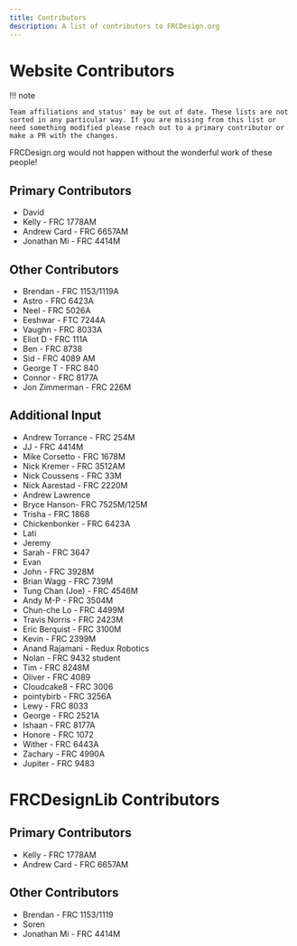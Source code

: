 ```yaml
---
title: Contributors
description: A list of contributors to FRCDesign.org
---
```


# Website Contributors

!!! note

    Team affiliations and status' may be out of date. These lists are not sorted in any particular way. If you are missing from this list or need something modified please reach out to a primary contributor or make a PR with the changes.

FRCDesign.org would not happen without the wonderful work of these people!

## Primary Contributors
- David
- Kelly - FRC 1778AM
- Andrew Card - FRC 6657AM
- Jonathan Mi - FRC 4414M

## Other Contributors
- Brendan - FRC 1153/1119A
- Astro - FRC 6423A
- Neel - FRC 5026A
- Eeshwar - FTC 7244A
- Vaughn - FRC 8033A
- Eliot D - FRC 111A
- Ben - FRC 8738
- Sid - FRC 4089 AM
- George T - FRC 840
- Connor - FRC 8177A
- Jon Zimmerman - FRC 226M

## Additional Input
- Andrew Torrance - FRC 254M
- JJ - FRC 4414M
- Mike Corsetto - FRC 1678M
- Nick Kremer - FRC 3512AM
- Nick Coussens - FRC 33M
- Nick Aarestad - FRC 2220M
- Andrew Lawrence
- Bryce Hanson- FRC 7525M/125M
- Trisha - FRC 1868
- Chickenbonker - FRC 6423A
- Lati
- Jeremy
- Sarah - FRC 3647
- Evan
- John - FRC 3928M
- Brian Wagg - FRC 739M
- Tung Chan (Joe) - FRC 4546M
- Andy M-P - FRC 3504M
- Chun-che Lo - FRC 4499M
- Travis Norris - FRC 2423M
- Eric Berquist - FRC 3100M
- Kevin - FRC 2399M
- Anand Rajamani - Redux Robotics
- Nolan - FRC 9432 student 
- Tim - FRC 8248M 
- Oliver - FRC 4089 
- Cloudcake8 - FRC 3006
- pointybirb - FRC 3256A 
- Lewy - FRC 8033
- George - FRC 2521A 
- Ishaan - FRC 8177A
- Honore - FRC 1072
- Wither - FRC 6443A
- Zachary - FRC 4990A
- Jupiter - FRC 9483

# FRCDesignLib Contributors

## Primary Contributors
- Kelly - FRC 1778AM
- Andrew Card - FRC 6657AM

## Other Contributors
- Brendan - FRC 1153/1119
- Soren
- Jonathan Mi - FRC 4414M

<br>
